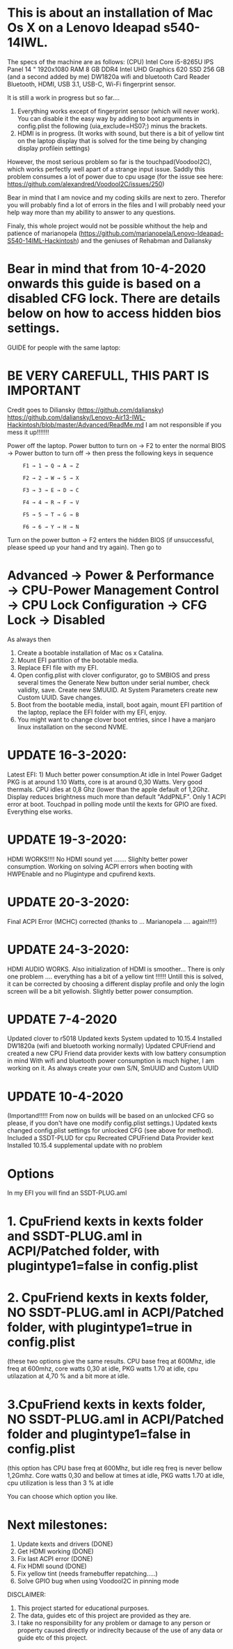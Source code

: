 # This is about an installation of Mac Os X on a Lenovo Ideapad s540-14IWL. 
The specs of the machine are as follows:
(CPU) Intel Core i5-8265U
IPS Panel 14 "
1920x1080
RAM 8 GB DDR4
Intel UHD Graphics 620
SSD 256 GB (and a second added by me) 
DW1820a wifi and bluetooth
Card Reader
Bluetooth, HDMI, USB 3.1, USB-C, Wi-Fi
fingerprint sensor.

It is still a work in progress but so far.... 
1. Everything works except of fingerprint sensor (which will never work). You can disable it the easy way by adding to boot arguments in config.plist the following (uia_exclude=HS07;) minus the brackets.
2. HDMI is in progress.  (It works with sound, but there is a bit of yellow tint on the laptop display that is solved for the time being by changing display profilein settings)

However, the most serious problem so far is the touchpad(VoodooI2C), which works perfectly well apart of a strange input issue.
Saddly this problem consumes a lot of power due to cpu usage (for the issue see here: https://github.com/alexandred/VoodooI2C/issues/250)  

Bear in mind that I am novice and my coding skills are next to zero. 
Therefor you will probably find a lot of errors in the files and I will probably need your help way more than my abillity to answer to any questions.

Finaly, this whole project would not be possible whithout the help and patience of marianopela (https://github.com/marianopela/Lenovo-Ideapad-S540-14IML-Hackintosh) and the geniuses of Rehabman and Daliansky

# Bear in mind that from 10-4-2020 onwards this guide is based on a disabled CFG lock. There are details below on how to access hidden bios settings.

GUIDE for people with the same laptop:

# BE VERY CAREFULL, THIS PART IS IMPORTANT
Credit goes to Diliansky (https://github.com/daliansky) https://github.com/daliansky/Lenovo-Air13-IWL-Hackintosh/blob/master/Advanced/ReadMe.md
I am not responsible if you mess it up!!!!!!!

Power off the laptop. Power button to turn on → F2 to enter the normal BIOS → Power button to turn off → then press the following keys in sequence

         F1 → 1 → Q → A → Z
         
         F2 → 2 → W → S → X
         
         F3 → 3 → E → D → C
         
         F4 → 4 → R → F → V
         
         F5 → 5 → T → G → B
         
         F6 → 6 → Y → H → N
         

 Turn on the power button → F2 enters the hidden BIOS (if unsuccessful, please speed up your hand and try again).
Then go to 
# Advanced → Power & Performance → CPU-Power Management Control → CPU Lock Configuration → CFG Lock → Disabled

As always then 
1. Create a bootable installation of Mac os x Catalina. 
2. Mount EFI partition of the bootable media. 
3. Replace EFI file with my EFI. 
4. Open config.plist with clover configurator, go to SMBIOS and press several times the Generate New button under serial number, check validity, save. Create new SMUUID. At System Parameters create new Custom UUID. Save changes. 
5. Boot from the bootable media, install, boot again, mount EFI partition of the laptop, replace the EFI folder with my EFI, enjoy.
6. You might want to change clover boot entries, since I have a manjaro linux installation on the second NVME.  


# UPDATE 16-3-2020: 
Latest EFI: 1) Much better power consumption.At idle in Intel Power Gadget PKG is at around 1.10 Watts, core is at around 0,30 Watts. Very good thermals. CPU idles at 0,8 Ghz (lower than the apple default of 1,2Ghz. Display reduces brightness much more than default "AddPNLF".  Only 1 ACPI error at boot. Touchpad in polling mode until the kexts for GPIO are fixed. Everything else works. 

# UPDATE 19-3-2020:
HDMI WORKS!!!!
No HDMI sound yet ....... 
Slighlty better power consumption. Working on solving ACPI errors when booting with HWPEnable and no Plugintype and cpufirend kexts.

# UPDATE 20-3-2020:
Final ACPI Error (MCHC) corrected (thanks to ... Marianopela .... again!!!!)

# UPDATE 24-3-2020:
HDMI AUDIO WORKS. 
Also initialization of HDMI is smoother...
There is only one problem .... everything has a bit of a yellow tint !!!!!!
Untill this is solved, it can be corrected by choosing a different display profile and only the login screen will be a bit yellowish.
Slightly better power consumption. 

# UPDATE 7-4-2020
Updated clover to r5018
Updated kexts
System updated to 10.15.4
Installed DW1820a (wifi and bluetooth working normally)
Updated CPUFriend and created a new CPU Friend data provider kexts with low battery consumption in mind
With wifi and bluetooth power consumption is much higher, I am working on it. 
As always create your own S/N, SmUUID and Custom UUID

# UPDATE 10-4-2020 
(Importand!!!!! From now on builds will be based on an unlocked CFG so please, if you don't have one modify config.plist settings.)
Updated kexts 
changed config.plist settings for unlocked CFG  (see above for method).
Included a SSDT-PLUD for cpu 
Recreated CPUFriend Data Provider kext
Installed 10.15.4 supplemental update with no problem
# Options
In my EFI you will find an SSDT-PLUG.aml
# 1. CpuFriend kexts in kexts folder and SSDT-PLUG.aml in ACPI/Patched folder,  with plugintype1=false in config.plist
# 2. CpuFriend kexts in kexts folder, NO SSDT-PLUG.aml in ACPI/Patched folder,  with plugintype1=true in config.plist
(these two options give the same results. CPU base freq at 600Mhz, idle freq at 600mhz, core watts 0,30 at idle, PKG watts 1.70 at idle, cpu utilazation at 4,70 % and a bit more at idle. 
# 3.CpuFriend kexts in kexts folder, NO SSDT-PLUG.aml in ACPI/Patched folder and plugintype1=false in config.plist
(this option has CPU base freq at 600Mhz, but idle req freq is never bellow 1,2Gmhz.  Core watts 0,30 and bellow at times at idle, PKG watts 1.70 at idle, cpu utilization is less than 3 % at idle

You can choose which option you like.

# Next milestones:
1. Update kexts and drivers (DONE)
2. Get HDMI working (DONE)
3. Fix last ACPI error (DONE)
4. Fix HDMI sound (DONE)
5. Fix yellow tint (needs framebuffer repatching.....)
6. Solve GPIO bug when using VoodooI2C in pinning mode 

DISCLAIMER:
1. This project started for educational purposes. 
2. The data, guides etc of this project are provided as they are. 
3. I take no responsibility for any problem or damage to any person or property caused directly or indireclty because of the use of any data or guide etc of this project. 
  
